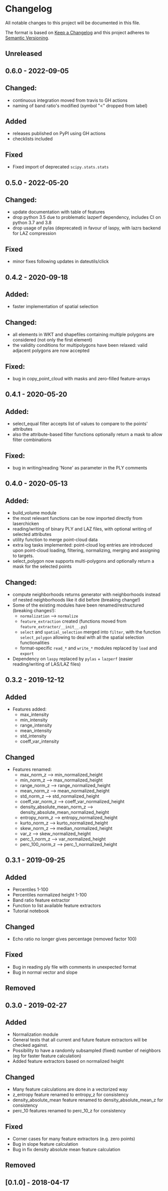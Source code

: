 # Changelog
All notable changes to this project will be documented in this file.

The format is based on [Keep a Changelog](https://keepachangelog.com/en/1.0.0/)
and this project adheres to [Semantic Versioning](https://semver.org/spec/v2.0.0.html).

## Unreleased

## 0.6.0 - 2022-09-05
## Changed:
- continuous integration moved from travis to GH actions
- naming of band ratio's modified (symbol "<" dropped from label)

## Added 
- releases published on PyPI using GH actions
- checklists included

## Fixed 
- Fixed import of deprecated `scipy.stats.stats`

## 0.5.0 - 2022-05-20
## Changed:
- update documentation with table of features
- drop python 3.5 due to problematic lazperf dependency, includes CI on python 3.7 and 3.8 
- drop usage of pylas (deprecated) in favour of laspy, with lazrs backend for LAZ compression

## Fixed
- minor fixes following updates in dateutils/click

## 0.4.2 - 2020-09-18
## Added:
- faster implementation of spatial selection

## Changed:
- all elements in WKT and shapefiles containing multiple polygons are considered (not only the first element)
- the validity conditions for multipolygons have been relaxed: valid adjacent polygons are now accepted

## Fixed:
- bug in copy_point_cloud with masks and zero-filled feature-arrays

## 0.4.1 - 2020-05-20
## Added:
- select_equal filter accepts list of values to compare to the points' attributes
- also the attribute-based filter functions optionally return a mask to allow filter combinations

## Fixed:
- bug in writing/reading 'None' as parameter in the PLY comments

## 0.4.0 - 2020-05-13
## Added:
- build_volume module
- the most relevant functions can be now imported directly from laserchicken
- reading/writing of binary PLY and LAZ files, with optional writing of selected attributes
- utility function to merge point-cloud data
- extra log tasks implemented: point-cloud log entries are introduced upon point-cloud loading, filtering, normalizing, merging and assigning to targets.
- select_polygon now supports multi-polygons and optionally return a mask for the selected points

## Changed:
- compute neighborhoods returns generator with neighborhoods instead of nested neighborhoods like it did before (breaking change!)
- Some of the existing modules have been renamed/restructured (breaking changes!):
    - `normalization` --> `normalize`
    - `feature_extraction` created (functions moved from `feature_extractor/__init__.py`)
    - `select` and `spatial_selection` merged into `filter`, with the function `select_polygon` allowing to deal with all the spatial selection functionalities
    - format-specific `read_*` and `write_*` modules replaced by `load` and `export`
- Dependency on `laspy` replaced by `pylas` + `lazperf` (easier reading/writing of LAS/LAZ files)

## 0.3.2 - 2019-12-12
## Added
- Features added:
    - max_intensity
    - min_intensity
    - range_intensity
    - mean_intensity
    - std_intensity
    - coeff_var_intensity

## Changed
- Features renamed:
    - max_norm_z --> min_normalized_height
    - min_norm_z --> max_normalized_height
    - range_norm_z --> range_normalized_height
    - mean_norm_z --> mean_normalized_height
    - std_norm_z --> std_normalized_height
    - coeff_var_norm_z --> coeff_var_normalized_height
    - density_absolute_mean_norm_z --> density_absolute_mean_normalized_height
    - entropy_norm_z --> entropy_normalized_height
    - kurto_norm_z --> kurto_normalized_height
    - skew_norm_z --> median_normalized_height
    - var_z --> skew_normalized_height
    - perc_1_norm_z --> var_normalized_height
    - perc_100_norm_z --> perc_1_normalized_height

## 0.3.1 - 2019-09-25
## Added
- Percentiles 1-100
- Percentiles normalized height 1-100
- Band ratio feature extractor 
- Function to list available feature extractors
- Tutorial notebook

## Changed
- Echo ratio no longer gives percentage (removed factor 100)

## Fixed
- Bug in reading ply file with comments in unexpected format
- Bug in normal vector and slope

## Removed

## 0.3.0 - 2019-02-27
## Added
- Normalization module
- General tests that all current and future feature extractors will be checked against.
- Possibility to have a randomly subsampled (fixed) number of neighbors (eg for faster feature calculation)
- Added feature extractors based on normalized height

## Changed
- Many feature calculations are done in a vectorized way
- z_entropy feature renamed to entropy_z for consistency
- density_absolute_mean feature renamed to density_absolute_mean_z for consistency
- perc_10 features renamed to perc_10_z for consistency

## Fixed
- Corner cases for many feature extractors (e.g. zero points)
- Bug in slope feature calculation
- Bug in fix density absolute mean feature calculation

## Removed

## [0.1.0] - 2018-04-17
